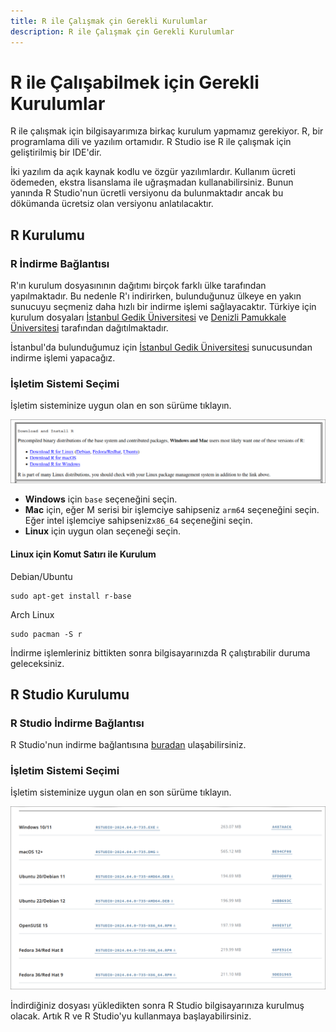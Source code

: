 ```yaml
---
title: R ile Çalışmak çin Gerekli Kurulumlar
description: R ile Çalışmak çin Gerekli Kurulumlar
---
```


# R ile Çalışabilmek için Gerekli Kurulumlar

R ile çalışmak için bilgisayarımıza birkaç kurulum yapmamız gerekiyor. R, bir programlama dili ve yazılım ortamıdır. R Studio ise R ile çalışmak için geliştirilmiş bir IDE'dir.

İki yazılım da açık kaynak kodlu ve özgür yazılımlardır. Kullanım ücreti ödemeden, ekstra lisanslama ile uğraşmadan kullanabilirsiniz. Bunun yanında R Studio'nun ücretli versiyonu da bulunmaktadır ancak bu dökümanda ücretsiz olan versiyonu anlatılacaktır.

## R Kurulumu

### R İndirme Bağlantısı

R'ın kurulum dosyasınının dağıtımı birçok farklı ülke tarafından yapılmaktadır. Bu nedenle R'ı indirirken, bulunduğunuz ülkeye en yakın sunucuyu seçmeniz daha hızlı bir indirme işlemi sağlayacaktır. Türkiye için kurulum dosyaları [İstanbul Gedik Üniversitesi](https://cran.gedik.edu.tr/) ve [Denizli Pamukkale Üniversitesi](https://cran.pau.edu.tr/) tarafından dağıtılmaktadır.

İstanbul'da bulunduğumuz için [İstanbul Gedik Üniversitesi](https://cran.gedik.edu.tr/) sunucusundan indirme işlemi yapacağız.

### İşletim Sistemi Seçimi

İşletim sisteminize uygun olan en son sürüme tıklayın.

![İşletim Sistemi Seçimi](./img/kurulum/kurulum_baglantilari.png)

- **Windows** için `base` seçeneğini seçin.
- **Mac** için, eğer M serisi bir işlemciye sahipseniz `arm64` seçeneğini seçin. Eğer intel işlemciye sahipseniz`x86_64` seçeneğini seçin.
- **Linux** için uygun olan seçeneği seçin.

#### Linux için Komut Satırı ile Kurulum

Debian/Ubuntu

```shell
sudo apt-get install r-base 
```

Arch Linux

```shell
sudo pacman -S r
```

İndirme işlemleriniz bittikten sonra bilgisayarınızda R çalıştırabilir duruma geleceksiniz.

## R Studio Kurulumu

### R Studio İndirme Bağlantısı

R Studio'nun indirme bağlantısına [buradan](https://posit.co/download/rstudio-desktop/) ulaşabilirsiniz.

### İşletim Sistemi Seçimi

İşletim sisteminize uygun olan en son sürüme tıklayın.

![İşletim Sistemi Seçimi](./img/kurulum/r_studio.png)

İndirdiğiniz dosyası yükledikten sonra R Studio bilgisayarınıza kurulmuş olacak. Artık R ve R Studio'yu kullanmaya başlayabilirsiniz.
